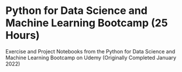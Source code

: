 # Python for Data Science and Machine Learning Bootcamp (25 Hours)
Exercise and Project Notebooks from the Python for Data Science and Machine Learning Bootcamp on Udemy (Originally Completed January 2022)
